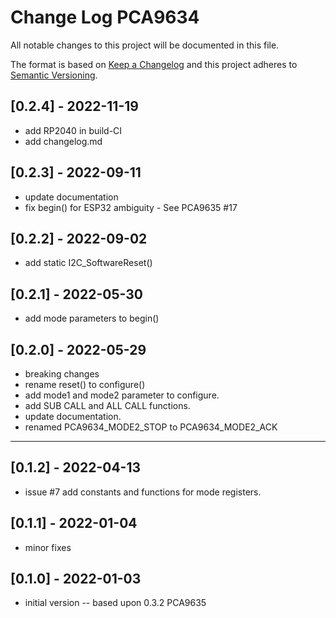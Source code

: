 # Change Log PCA9634

All notable changes to this project will be documented in this file.

The format is based on [Keep a Changelog](http://keepachangelog.com/)
and this project adheres to [Semantic Versioning](http://semver.org/).


## [0.2.4] - 2022-11-19
- add RP2040 in build-CI
- add changelog.md



## [0.2.3] - 2022-09-11
- update documentation
- fix begin() for ESP32 ambiguity - See PCA9635 #17

## [0.2.2] - 2022-09-02
- add static I2C_SoftwareReset()

## [0.2.1] - 2022-05-30
- add mode parameters to begin()

## [0.2.0] - 2022-05-29
- breaking changes
- rename reset() to configure()
- add mode1 and mode2 parameter to configure.
- add SUB CALL and ALL CALL functions.
- update documentation.
- renamed PCA9634_MODE2_STOP to PCA9634_MODE2_ACK

----

## [0.1.2] - 2022-04-13 
- issue #7 add constants and functions for mode registers.

## [0.1.1] - 2022-01-04 
- minor fixes 

## [0.1.0] - 2022-01-03
- initial version -- based upon 0.3.2 PCA9635


